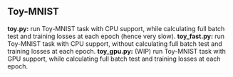## Toy-MNIST

**toy.py:** run Toy-MNIST task with CPU support, while calculating full batch test and training losses at each epoch (hence very slow).
**toy_fast.py:** run Toy-MNIST task with CPU support, without calculating full batch test and training losses at each epoch.
**toy_gpu.py:** (WIP) run Toy-MNIST task with GPU support, while calculating full batch test and training losses at each epoch.
